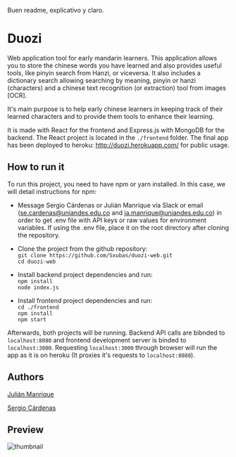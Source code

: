 
Buen readme, explicativo y claro.

# Duozi
Web application tool for early mandarin learners.
This application allows you to store the chinese words you have learned and also provides useful tools, like pinyin search from Hanzi, or viceversa. It also includes a dictionary search allowing searching by meaning, pinyin or hanzi (characters) and a chinese text recognition (or extraction) tool from images [OCR]. 

It's main purpose is to help early chinese learners in keeping track of their learned characters and to provide them tools to enhance their learning.

It is made with React for the frontend and Express.js with MongoDB for the backend. The React project is located in the `./frontend` folder. The final app has been deployed to heroku: http://duozi.herokuapp.com/ for public usage.

## How to run it
To run this project, you need to have npm or yarn installed. In this case, we will detail instructions for npm:

 - Message Sergio Cárdenas or Julián Manrique vía Slack or email (se.cardenas@uniandes.edu.co and ja.manrique@uniandes.edu.co) in order to get .env file with API keys or raw values for environment variables. If using the .env file, place it on the root directory after cloning the repository.  

 - Clone the project from the github repository:  
 `git clone https://github.com/Sxubas/duozi-web.git`  
 `cd duozi-web`  
 
 - Install backend project dependencies and run:  
 `npm install`  
 `node index.js`  
 
 - Install frontend project dependencies and run:  
 `cd ./frontend`  
 `npm install`  
 `npm start`  

Afterwards, both projects will be running. Backend API calls are bibnded to `localhost:8080` and frontend development server is binded to `localhost:3000`. Requesting `localhost:3000` through browser will run the app as it is on heroku (It proxies it's requests to `localhost:8080`).

## Authors
[Julián Manrique](https://github.com/Sxubas)

[Sergio Cárdenas](https://github.com/SeCardenas)

## Preview
![thumbnail](thumbnail1.PNG)
